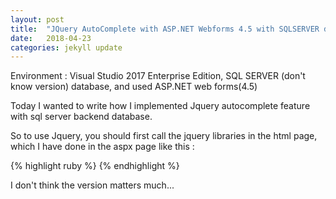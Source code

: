 ```yaml
---
layout: post
title:  "JQuery AutoComplete with ASP.NET Webforms 4.5 with SQLSERVER database"
date:   2018-04-23
categories: jekyll update
---
```


Environment : Visual Studio 2017 Enterprise Edition, SQL SERVER (don't know version) database, 
and used ASP.NET web forms(4.5)

Today I wanted to write how I implemented Jquery autocomplete feature with sql server backend database.

So to use Jquery, you should first call the jquery libraries in the html page, 
which I have done in the aspx page like this :

{% highlight ruby %}
    <script type="text/javascript" src="Scripts/jquery-1.12.4.js"></script>
    <script type="text/javascript" src="Scripts/jquery-ui-1.12.1.js"></script>
    <link rel="stylesheet" type="text/css" href="Content/jquery-ui.css" />
{% endhighlight %}

I don't think the version matters much...